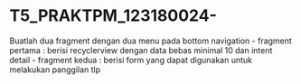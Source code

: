 # T5_PRAKTPM_123180024-
Buatlah dua fragment dengan dua menu pada bottom navigation  - fragment pertama : berisi recyclerview dengan data bebas minimal 10 dan intent detail  - fragment kedua : berisi form yang dapat digunakan untuk melakukan panggilan tlp
